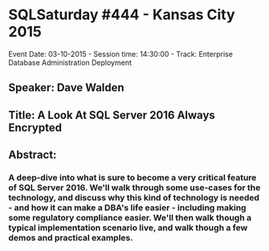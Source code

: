 # SQLSaturday #444 - Kansas City 2015
Event Date: 03-10-2015 - Session time: 14:30:00 - Track: Enterprise Database Administration  Deployment
## Speaker: Dave Walden
## Title: A Look At SQL Server 2016 Always Encrypted
## Abstract:
### A deep-dive into what is sure to become a very critical feature of SQL Server 2016. We'll walk through some use-cases for the technology, and discuss why this kind of technology is needed - and how it can make a DBA's life easier - including making some regulatory compliance easier. We'll then walk though a typical implementation scenario live, and walk though a few demos and practical examples. 
